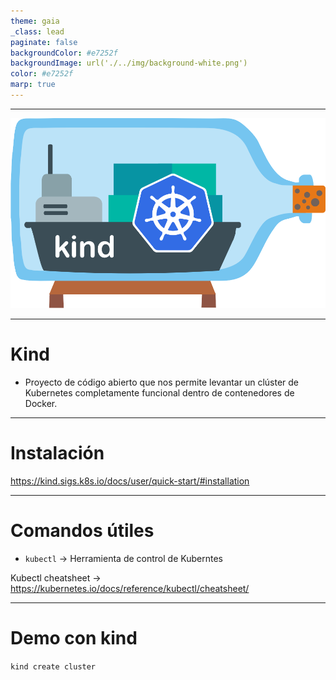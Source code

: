 ```yaml
---
theme: gaia
_class: lead
paginate: false
backgroundColor: #e7252f
backgroundImage: url('./../img/background-white.png')
color: #e7252f
marp: true
---
```

<!-- _backgroundImage: url('./../img/background-red.png') -->
<!-- _color: white -->
---
![bg opacity:.2](./../img/kind.png)

---
# Kind

- Proyecto de código abierto que nos permite levantar un clúster de Kubernetes completamente funcional dentro de contenedores de Docker.

---
# Instalación

https://kind.sigs.k8s.io/docs/user/quick-start/#installation 

---
# Comandos útiles

- `kubectl` -> Herramienta de control de Kuberntes

Kubectl cheatsheet -> https://kubernetes.io/docs/reference/kubectl/cheatsheet/

---
# Demo con kind

`kind create cluster`
